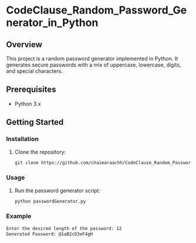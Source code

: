 # CodeClause_Random_Password_Generator_in_Python
## Overview

This project is a random password generator implemented in Python. It generates secure passwords with a mix of uppercase, lowercase, digits, and special characters.
## Prerequisites

- Python 3.x
## Getting Started

### Installation

1. Clone the repository:
   ```bash
   git clone https://github.com/chaimaraachh/CodeClause_Random_Password_Generator_in_Python.git

### Usage

1. Run the password generator script:
   ```bash
   python passwordGenerator.py

### Example
```bash
Enter the desired length of the password: 12
Generated Password: @1aB2cD3eF4gH
